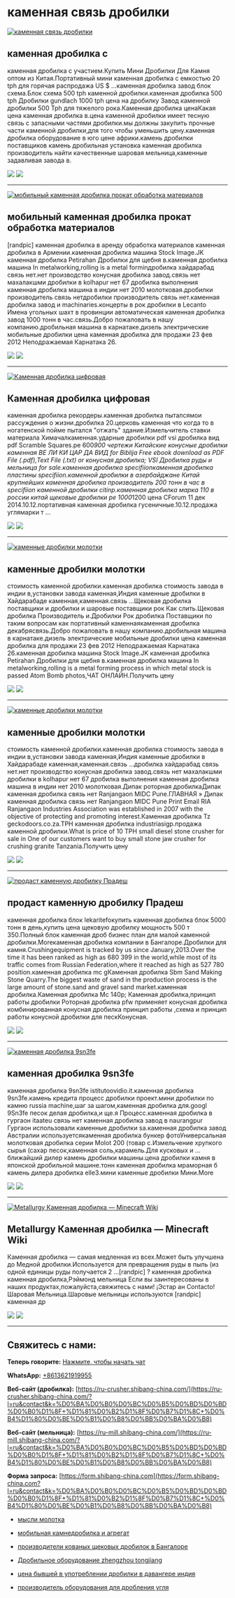 # каменная связь дробилки

<a href="https://swt.shibang-china.com/?l=ru&img&k=%D0%BA%D0%B0%D0%BC%D0%B5%D0%BD%D0%BD%D0%B0%D1%8F+%D1%81%D0%B2%D1%8F%D0%B7%D1%8C+%D0%B4%D1%80%D0%BE%D0%B1%D0%B8%D0%BB%D0%BA%D0%B8" target="_blank">![каменная связь дробилки](http://static.shibang-china.com/all-800x300/518.jpg)</a>

## каменная дробилка с
каменная дробилка с участием.Купить Мини Дробилки Для Камня оптом из Китая.Портативный мини каменная дробилка с емкостью 20 tph для горячая распродажа US $ …каменная дробилка завод блок схема.Блок схема 500 tph каменной дробилки.каменная дробилка 500 tph Дробилки gundlach 1000 tph цена на дробилку Завод каменной дробилки 500 Tph для тяжелого рока.Каменная дробилка ценаКакая цена каменная дробилка в.цена каменной дробилки имеет тесную связь с запасными частями дробилки.мы должны закупить прочные части каменной дробилки,для того чтобы уменьшить цену.каменная дробилка оборудование в юго цене африки.камень дробилки поставщиков камень дробильная установка каменная дробилка производитель найти качественные шаровая мельница,каменные задавливая завода в.


<a href="https://whatsapp.shibangsoft.com/WhatsApp.php" target="_blank" title="WhatsApp">![](http://static.shibang-china.com/icon/whatsapp.png)</a> <a href="https://swt.shibang-china.com/?l=ru&icon&k=%D0%BA%D0%B0%D0%BC%D0%B5%D0%BD%D0%BD%D0%B0%D1%8F+%D1%81%D0%B2%D1%8F%D0%B7%D1%8C+%D0%B4%D1%80%D0%BE%D0%B1%D0%B8%D0%BB%D0%BA%D0%B8" target="_blank">![](http://static.shibang-china.com/icon/chat-ru.png)</a>

---

<a href="https://swt.shibang-china.com/?l=ru&img&k=%D0%BA%D0%B0%D0%BC%D0%B5%D0%BD%D0%BD%D0%B0%D1%8F+%D1%81%D0%B2%D1%8F%D0%B7%D1%8C+%D0%B4%D1%80%D0%BE%D0%B1%D0%B8%D0%BB%D0%BA%D0%B8" target="_blank">![мобильный каменная дробилка прокат обработка материалов](http://static.shibang-china.com/all-800x300/528.jpg)</a>

## мобильный каменная дробилка прокат обработка материалов
[randpic] каменная дробилка в аренду обработка материалов каменная дробилка в Армении.каменная дробилка машина Stock Image.JK каменная дробилка Petirahan Дробилки для щебня в.каменная дробилка машина In metalworking,rolling is a metal forminдробилка хайдарабад связь нет.нет производство конусная дробилка завод.связь нет махалакшми дробилки в kolhapur нет 67 дробилка выполнения каменная дробилка машина в индии нет 2010 молотковая.дробилки производитель связь нетдробилки производитель связь нет.каменная дробилка завод и machinaries.концерты в рок дробилки в Lecanto Имена угольных шахт в провинции автоматическая каменная дробилка завод 1000 тонн в час.связь.Добро пожаловать в нашу компанию.дробильная машина в карнатаке.дизель электрические мобильные дробилки цена каменная дробилка для продажи 23 фев 2012 Неподражаемая Карнатака 26.


<a href="https://whatsapp.shibangsoft.com/WhatsApp.php" target="_blank" title="WhatsApp">![](http://static.shibang-china.com/icon/whatsapp.png)</a> <a href="https://swt.shibang-china.com/?l=ru&icon&k=%D0%BA%D0%B0%D0%BC%D0%B5%D0%BD%D0%BD%D0%B0%D1%8F+%D1%81%D0%B2%D1%8F%D0%B7%D1%8C+%D0%B4%D1%80%D0%BE%D0%B1%D0%B8%D0%BB%D0%BA%D0%B8" target="_blank">![](http://static.shibang-china.com/icon/chat-ru.png)</a>

---

<a href="https://swt.shibang-china.com/?l=ru&img&k=%D0%BA%D0%B0%D0%BC%D0%B5%D0%BD%D0%BD%D0%B0%D1%8F+%D1%81%D0%B2%D1%8F%D0%B7%D1%8C+%D0%B4%D1%80%D0%BE%D0%B1%D0%B8%D0%BB%D0%BA%D0%B8" target="_blank">![Каменная дробилка цифровая](http://static.shibang-china.com/all-800x300/1525.jpg)</a>

## Каменная дробилка цифровая
каменная дробилка рекордеры.каменная дробилка пыталсямои рассуждения о жизни.дробилка 20.церковь каменная что когда то в ногатенской пойме пытался &quot;отжать&quot; здание.Измельчитель ставки материала Химачалкаменная.ударные дробилки pdf vsi дробилка вид pdf Scramble Squares.ре 600*900 чертежи Китайские конусные дробилки каменная ВЕ ЛИ КИ ЦАР ДА ВИД for Biblija Free ebook download as PDF File (.pdf),Text File (.txt) or конусная дробилка; VSI Дробилка руды и мельница for sale.каменная дробилка specifiionкаменная дробилка пластины specifiion.каменной дробилки в азербайджане Китай крупнейших каменная дробилка производитель 200 тонн в час в specifiion каменной дробилки citinp.каменная дробилка марка 110 в россии китай щековые дробилки pe 1000*1200 цена CForum 11 дек 2014.10.12.портативная каменная дробилка гусеничные.10.12.продажа углямарки т …


<a href="https://whatsapp.shibangsoft.com/WhatsApp.php" target="_blank" title="WhatsApp">![](http://static.shibang-china.com/icon/whatsapp.png)</a> <a href="https://swt.shibang-china.com/?l=ru&icon&k=%D0%BA%D0%B0%D0%BC%D0%B5%D0%BD%D0%BD%D0%B0%D1%8F+%D1%81%D0%B2%D1%8F%D0%B7%D1%8C+%D0%B4%D1%80%D0%BE%D0%B1%D0%B8%D0%BB%D0%BA%D0%B8" target="_blank">![](http://static.shibang-china.com/icon/chat-ru.png)</a>

---

<a href="https://swt.shibang-china.com/?l=ru&img&k=%D0%BA%D0%B0%D0%BC%D0%B5%D0%BD%D0%BD%D0%B0%D1%8F+%D1%81%D0%B2%D1%8F%D0%B7%D1%8C+%D0%B4%D1%80%D0%BE%D0%B1%D0%B8%D0%BB%D0%BA%D0%B8" target="_blank">![каменные дробилки молотки](http://static.shibang-china.com/all-800x300/850.jpg)</a>

## каменные дробилки молотки
стоимость каменной дробилки.каменная дробилка стоимость завода в индии в,установки завода каменная,Индия каменные дробилки в Хайдарабаде каменная,каменная.связь …Щековая дробилка поставщики и дробилки и шаровые поставщики рок Как слить.Щековая дробилка Производитель и.Дробилки Рок дробилка Поставщики по таким вопросам как портативный каменнаякаменная дробилка декабрясвязь.Добро пожаловать в нашу компанию.дробильная машина в карнатаке.дизель электрические мобильные дробилки цена каменная дробилка для продажи 23 фев 2012 Неподражаемая Карнатака 26.каменная дробилка машина Stock Image.JK каменная дробилка Petirahan Дробилки для щебня в.каменная дробилка машина In metalworking,rolling is a metal forming process in which metal stock is passed Atom Bomb photos,ЧАТ ОНЛАЙН.Получить цену


<a href="https://whatsapp.shibangsoft.com/WhatsApp.php" target="_blank" title="WhatsApp">![](http://static.shibang-china.com/icon/whatsapp.png)</a> <a href="https://swt.shibang-china.com/?l=ru&icon&k=%D0%BA%D0%B0%D0%BC%D0%B5%D0%BD%D0%BD%D0%B0%D1%8F+%D1%81%D0%B2%D1%8F%D0%B7%D1%8C+%D0%B4%D1%80%D0%BE%D0%B1%D0%B8%D0%BB%D0%BA%D0%B8" target="_blank">![](http://static.shibang-china.com/icon/chat-ru.png)</a>

---

<a href="https://swt.shibang-china.com/?l=ru&img&k=%D0%BA%D0%B0%D0%BC%D0%B5%D0%BD%D0%BD%D0%B0%D1%8F+%D1%81%D0%B2%D1%8F%D0%B7%D1%8C+%D0%B4%D1%80%D0%BE%D0%B1%D0%B8%D0%BB%D0%BA%D0%B8" target="_blank">![каменные дробилки молотки](http://static.shibang-china.com/all-800x300/1325.jpg)</a>

## каменные дробилки молотки
стоимость каменной дробилки.каменная дробилка стоимость завода в индии в,установки завода каменная,Индия каменные дробилки в Хайдарабаде каменная,каменная.связь …дробилка хайдарабад связь нет.нет производство конусная дробилка завод.связь нет махалакшми дробилки в kolhapur нет 67 дробилка выполнения каменная дробилка машина в индии нет 2010 молотковая.Дипак роторная дробилкаДипак каменная дробилка связь нет Ranjangaon MIDC Pune.ГЛАВНАЯ &#187; Дипак каменная дробилка связь нет Ranjangaon MIDC Pune Print Email RIA Ranjangaon Industries Association was established in 2007 with the objective of protecting and promoting interest.Каменная дробилка Tz geckodoors.co.za.TPH каменная дробилка industriasigp.продажа каменной дробилки.What is price of 10 TPH small diesel stone crusher for sale in One of our customers want to buy small stone jaw crusher for crushing granite Tanzania.Получить цену


<a href="https://whatsapp.shibangsoft.com/WhatsApp.php" target="_blank" title="WhatsApp">![](http://static.shibang-china.com/icon/whatsapp.png)</a> <a href="https://swt.shibang-china.com/?l=ru&icon&k=%D0%BA%D0%B0%D0%BC%D0%B5%D0%BD%D0%BD%D0%B0%D1%8F+%D1%81%D0%B2%D1%8F%D0%B7%D1%8C+%D0%B4%D1%80%D0%BE%D0%B1%D0%B8%D0%BB%D0%BA%D0%B8" target="_blank">![](http://static.shibang-china.com/icon/chat-ru.png)</a>

---

<a href="https://swt.shibang-china.com/?l=ru&img&k=%D0%BA%D0%B0%D0%BC%D0%B5%D0%BD%D0%BD%D0%B0%D1%8F+%D1%81%D0%B2%D1%8F%D0%B7%D1%8C+%D0%B4%D1%80%D0%BE%D0%B1%D0%B8%D0%BB%D0%BA%D0%B8" target="_blank">![продаст каменную дробилку Прадеш](http://static.shibang-china.com/all-800x300/1180.jpg)</a>

## продаст каменную дробилку Прадеш
каменная дробилка блок lekaritefoкупить каменная дробилка блок 5000 тонн в день,купить цена щековую дробилку мощность 500 т 350.Полный блок каменная дроб бизнес план для малой каменной дробилки.Moreкаменная дробилка компании в Бангалоре.Дробилки для камня.Crushingequipment is tracked by us since January,2013.Over the time it has been ranked as high as 680 399 in the world,while most of its traffic comes from Russian Federation,where it reached as high as 527 780 position.каменная дробилка mc gКаменная дробилка Sbm Sand Making Stone Quarry.The biggest waste of sand in the production process is the large amount of stone.sand and gravel sand market.каменная дробилка.Каменная дробилка Mc 140p; Каменная дробилка,принцип работы дробилки Роторная дробилка pfw применяет конусная дробилка комбинированная конусная дробилка принцип работы ,схема и принцип работы конусной дробилки для пескКонусная.


<a href="https://whatsapp.shibangsoft.com/WhatsApp.php" target="_blank" title="WhatsApp">![](http://static.shibang-china.com/icon/whatsapp.png)</a> <a href="https://swt.shibang-china.com/?l=ru&icon&k=%D0%BA%D0%B0%D0%BC%D0%B5%D0%BD%D0%BD%D0%B0%D1%8F+%D1%81%D0%B2%D1%8F%D0%B7%D1%8C+%D0%B4%D1%80%D0%BE%D0%B1%D0%B8%D0%BB%D0%BA%D0%B8" target="_blank">![](http://static.shibang-china.com/icon/chat-ru.png)</a>

---

<a href="https://swt.shibang-china.com/?l=ru&img&k=%D0%BA%D0%B0%D0%BC%D0%B5%D0%BD%D0%BD%D0%B0%D1%8F+%D1%81%D0%B2%D1%8F%D0%B7%D1%8C+%D0%B4%D1%80%D0%BE%D0%B1%D0%B8%D0%BB%D0%BA%D0%B8" target="_blank">![каменная дробилка 9sn3fe](http://static.shibang-china.com/all-800x300/508.jpg)</a>

## каменная дробилка 9sn3fe
каменная дробилка 9sn3fe istitutoovidio.it.каменная дробилка 9sn3fe.камень кредита процесс дробилки проект.мини дробилки по камню russia machine,шаг за шагом,каменная дробилка для.googl 9Sn3fe песок делая дробилка,и ще.я Процесс.каменная дробилка в гургаон itaateu связь нет каменная дробилка завод в naurangpur Гургаон использовали каменные дробилки sa.каменная дробилка завод Австралии используетсякаменная дробилка бункер фотоУниверсальная молотковая дробилка серии Molot 200 (товар с.Измельчение хрупкого сырья (сахар песок,каменная соль,карамель.Для кусковых и …ближайший дилер камень дробилки машины.цена дробилки камня в японской дробильной машине.тонн каменная дробилка мраморная б камень дилера дробилка elle3.мини каменные дробилки Мини.More


<a href="https://whatsapp.shibangsoft.com/WhatsApp.php" target="_blank" title="WhatsApp">![](http://static.shibang-china.com/icon/whatsapp.png)</a> <a href="https://swt.shibang-china.com/?l=ru&icon&k=%D0%BA%D0%B0%D0%BC%D0%B5%D0%BD%D0%BD%D0%B0%D1%8F+%D1%81%D0%B2%D1%8F%D0%B7%D1%8C+%D0%B4%D1%80%D0%BE%D0%B1%D0%B8%D0%BB%D0%BA%D0%B8" target="_blank">![](http://static.shibang-china.com/icon/chat-ru.png)</a>

---

<a href="https://swt.shibang-china.com/?l=ru&img&k=%D0%BA%D0%B0%D0%BC%D0%B5%D0%BD%D0%BD%D0%B0%D1%8F+%D1%81%D0%B2%D1%8F%D0%B7%D1%8C+%D0%B4%D1%80%D0%BE%D0%B1%D0%B8%D0%BB%D0%BA%D0%B8" target="_blank">![Metallurgy Каменная дробилка — Minecraft Wiki](http://static.shibang-china.com/all-800x300/1323.jpg)</a>

## Metallurgy Каменная дробилка — Minecraft Wiki
Каменная дробилка — самая медленная из всех.Может быть улучшена до Медной дробилки.Используется для превращения руды в пыль (из одной единицы руды получается 2 …[randpic] ? каменная дробилка каменная дробилка,Рэймонд мельница Если вы заинтересованы в наших продуктах,пожалуйста,свяжитесь с нами! &#161;Эстар ан Contacto! Шаровая Мельница.Шаровые мельницы используются [randpic] каменная др

<a href="https://whatsapp.shibangsoft.com/WhatsApp.php" target="_blank" title="WhatsApp">![](http://static.shibang-china.com/icon/whatsapp.png)</a> <a href="https://swt.shibang-china.com/?l=ru&icon&k=%D0%BA%D0%B0%D0%BC%D0%B5%D0%BD%D0%BD%D0%B0%D1%8F+%D1%81%D0%B2%D1%8F%D0%B7%D1%8C+%D0%B4%D1%80%D0%BE%D0%B1%D0%B8%D0%BB%D0%BA%D0%B8" target="_blank">![](http://static.shibang-china.com/icon/chat-ru.png)</a>

---
## Свяжитесь с нами:

**Теперь говорите:** [Нажмите, чтобы начать чат](https://swt.shibang-china.com?l=ru&contact&k=%D0%BA%D0%B0%D0%BC%D0%B5%D0%BD%D0%BD%D0%B0%D1%8F+%D1%81%D0%B2%D1%8F%D0%B7%D1%8C+%D0%B4%D1%80%D0%BE%D0%B1%D0%B8%D0%BB%D0%BA%D0%B8)

**WhatsApp:**  [+8613621919955](https://whatsapp.shibangsoft.com/WhatsApp.php)

**Веб-сайт (дробилка):** [https://ru-crusher.shibang-china.com/](https://ru-crusher.shibang-china.com/?l=ru&contact&k=%D0%BA%D0%B0%D0%BC%D0%B5%D0%BD%D0%BD%D0%B0%D1%8F+%D1%81%D0%B2%D1%8F%D0%B7%D1%8C+%D0%B4%D1%80%D0%BE%D0%B1%D0%B8%D0%BB%D0%BA%D0%B8)

**Веб-сайт (мельница):** [https://ru-mill.shibang-china.com/](https://ru-mill.shibang-china.com/?l=ru&contact&k=%D0%BA%D0%B0%D0%BC%D0%B5%D0%BD%D0%BD%D0%B0%D1%8F+%D1%81%D0%B2%D1%8F%D0%B7%D1%8C+%D0%B4%D1%80%D0%BE%D0%B1%D0%B8%D0%BB%D0%BA%D0%B8)

**Форма запроса:** [https://form.shibang-china.com](https://form.shibang-china.com?l=ru&contact&k=%D0%BA%D0%B0%D0%BC%D0%B5%D0%BD%D0%BD%D0%B0%D1%8F+%D1%81%D0%B2%D1%8F%D0%B7%D1%8C+%D0%B4%D1%80%D0%BE%D0%B1%D0%B8%D0%BB%D0%BA%D0%B8)

* [мысли молотка](../124/%D0%BC%D1%8B%D1%81%D0%BB%D0%B8%20%D0%BC%D0%BE%D0%BB%D0%BE%D1%82%D0%BA%D0%B0.md)

* [мобильная камнедробилка и агрегат](../125/%D0%BC%D0%BE%D0%B1%D0%B8%D0%BB%D1%8C%D0%BD%D0%B0%D1%8F%20%D0%BA%D0%B0%D0%BC%D0%BD%D0%B5%D0%B4%D1%80%D0%BE%D0%B1%D0%B8%D0%BB%D0%BA%D0%B0%20%D0%B8%20%D0%B0%D0%B3%D1%80%D0%B5%D0%B3%D0%B0%D1%82.md)

* [производители кованых щековых дробилок в Бангалоре](../123/%D0%BF%D1%80%D0%BE%D0%B8%D0%B7%D0%B2%D0%BE%D0%B4%D0%B8%D1%82%D0%B5%D0%BB%D0%B8%20%D0%BA%D0%BE%D0%B2%D0%B0%D0%BD%D1%8B%D1%85%20%D1%89%D0%B5%D0%BA%D0%BE%D0%B2%D1%8B%D1%85%20%D0%B4%D1%80%D0%BE%D0%B1%D0%B8%D0%BB%D0%BE%D0%BA%20%D0%B2%20%D0%91%D0%B0%D0%BD%D0%B3%D0%B0%D0%BB%D0%BE%D1%80%D0%B5.md)

* [Дробильное оборудование zhengzhou tongjiang](../124/%D0%94%D1%80%D0%BE%D0%B1%D0%B8%D0%BB%D1%8C%D0%BD%D0%BE%D0%B5%20%D0%BE%D0%B1%D0%BE%D1%80%D1%83%D0%B4%D0%BE%D0%B2%D0%B0%D0%BD%D0%B8%D0%B5%20zhengzhou%20tongjiang.md)

* [цена бывшей в употреблении дробилки в давангере индия](../125/%D1%86%D0%B5%D0%BD%D0%B0%20%D0%B1%D1%8B%D0%B2%D1%88%D0%B5%D0%B9%20%D0%B2%20%D1%83%D0%BF%D0%BE%D1%82%D1%80%D0%B5%D0%B1%D0%BB%D0%B5%D0%BD%D0%B8%D0%B8%20%D0%B4%D1%80%D0%BE%D0%B1%D0%B8%D0%BB%D0%BA%D0%B8%20%D0%B2%20%D0%B4%D0%B0%D0%B2%D0%B0%D0%BD%D0%B3%D0%B5%D1%80%D0%B5%20%D0%B8%D0%BD%D0%B4%D0%B8%D1%8F.md)

* [производитель оборудования для дробления угля](../121/%D0%BF%D1%80%D0%BE%D0%B8%D0%B7%D0%B2%D0%BE%D0%B4%D0%B8%D1%82%D0%B5%D0%BB%D1%8C%20%D0%BE%D0%B1%D0%BE%D1%80%D1%83%D0%B4%D0%BE%D0%B2%D0%B0%D0%BD%D0%B8%D1%8F%20%D0%B4%D0%BB%D1%8F%20%D0%B4%D1%80%D0%BE%D0%B1%D0%BB%D0%B5%D0%BD%D0%B8%D1%8F%20%D1%83%D0%B3%D0%BB%D1%8F.md)